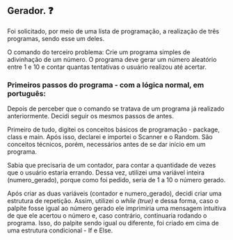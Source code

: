 
## Gerador. ❓

Foi solicitado, por meio de uma lista de programação, a realização de três programas, sendo esse um deles. 

O comando do terceiro problema: Crie um programa simples de adivinhação de um número. O programa deve gerar um número aleatório entre 1 e 10 e contar quantas tentativas o usuário realizou até acertar.

### Primeiros passos do programa - com a lógica normal, em português: 

Depois de perceber que o comando se tratava de um programa já realizado anteriormente. Decidi seguir os mesmos passos de antes. 

Primeiro de tudo, digitei os conceitos básicos de programação - package, class e main. Após isso, declarei e importei o Scanner e o Random. São conceitos técnicos, porém, necessários antes de se dar início em um programa. 

Sabia que precisaria de um contador, para contar a quantidade de vezes que o usuário estaria errando. Dessa vez, utilizei uma variável inteira (numero_gerado), porque como foi pedido, seria de 1 a 10 o número gerado. 

Após criar as duas variáveis (contador e numero_gerado), decidi criar uma estrutura de repetição. Assim, utilizei o _while (true)_ e dessa forma, caso o palpite fosse igual ao número gerado ele imprimiria uma mensagem intuitiva de que ele acertou o número e, caso contrário, continuaria rodando o programa. Isso, do palpite sendo igual ou diferente, foi criado em cima de uma estrutura condicional - If e Else. 







